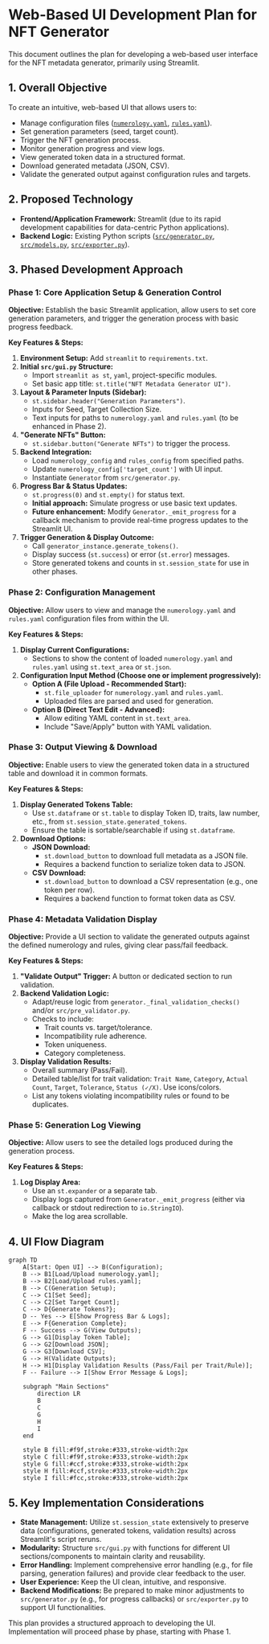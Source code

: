 # Web-Based UI Development Plan for NFT Generator

This document outlines the plan for developing a web-based user interface for the NFT metadata generator, primarily using Streamlit.

## 1. Overall Objective

To create an intuitive, web-based UI that allows users to:
*   Manage configuration files ([`numerology.yaml`](numerology.yaml), [`rules.yaml`](rules.yaml)).
*   Set generation parameters (seed, target count).
*   Trigger the NFT generation process.
*   Monitor generation progress and view logs.
*   View generated token data in a structured format.
*   Download generated metadata (JSON, CSV).
*   Validate the generated output against configuration rules and targets.

## 2. Proposed Technology

*   **Frontend/Application Framework:** Streamlit (due to its rapid development capabilities for data-centric Python applications).
*   **Backend Logic:** Existing Python scripts ([`src/generator.py`](src/generator.py), [`src/models.py`](src/models.py), [`src/exporter.py`](src/exporter.py)).

## 3. Phased Development Approach

### Phase 1: Core Application Setup & Generation Control

**Objective:** Establish the basic Streamlit application, allow users to set core generation parameters, and trigger the generation process with basic progress feedback.

**Key Features & Steps:**
1.  **Environment Setup:** Add `streamlit` to `requirements.txt`.
2.  **Initial `src/gui.py` Structure:**
    *   Import `streamlit as st`, `yaml`, project-specific modules.
    *   Set basic app title: `st.title("NFT Metadata Generator UI")`.
3.  **Layout & Parameter Inputs (Sidebar):**
    *   `st.sidebar.header("Generation Parameters")`.
    *   Inputs for Seed, Target Collection Size.
    *   Text inputs for paths to `numerology.yaml` and `rules.yaml` (to be enhanced in Phase 2).
4.  **"Generate NFTs" Button:**
    *   `st.sidebar.button("Generate NFTs")` to trigger the process.
5.  **Backend Integration:**
    *   Load `numerology_config` and `rules_config` from specified paths.
    *   Update `numerology_config['target_count']` with UI input.
    *   Instantiate `Generator` from `src/generator.py`.
6.  **Progress Bar & Status Updates:**
    *   `st.progress(0)` and `st.empty()` for status text.
    *   **Initial approach:** Simulate progress or use basic text updates.
    *   **Future enhancement:** Modify `Generator._emit_progress` for a callback mechanism to provide real-time progress updates to the Streamlit UI.
7.  **Trigger Generation & Display Outcome:**
    *   Call `generator_instance.generate_tokens()`.
    *   Display success (`st.success`) or error (`st.error`) messages.
    *   Store generated tokens and counts in `st.session_state` for use in other phases.

### Phase 2: Configuration Management

**Objective:** Allow users to view and manage the `numerology.yaml` and `rules.yaml` configuration files from within the UI.

**Key Features & Steps:**
1.  **Display Current Configurations:**
    *   Sections to show the content of loaded `numerology.yaml` and `rules.yaml` using `st.text_area` or `st.json`.
2.  **Configuration Input Method (Choose one or implement progressively):**
    *   **Option A (File Upload - Recommended Start):**
        *   `st.file_uploader` for `numerology.yaml` and `rules.yaml`.
        *   Uploaded files are parsed and used for generation.
    *   **Option B (Direct Text Edit - Advanced):**
        *   Allow editing YAML content in `st.text_area`.
        *   Include "Save/Apply" button with YAML validation.

### Phase 3: Output Viewing & Download

**Objective:** Enable users to view the generated token data in a structured table and download it in common formats.

**Key Features & Steps:**
1.  **Display Generated Tokens Table:**
    *   Use `st.dataframe` or `st.table` to display Token ID, traits, law number, etc., from `st.session_state.generated_tokens`.
    *   Ensure the table is sortable/searchable if using `st.dataframe`.
2.  **Download Options:**
    *   **JSON Download:**
        *   `st.download_button` to download full metadata as a JSON file.
        *   Requires a backend function to serialize token data to JSON.
    *   **CSV Download:**
        *   `st.download_button` to download a CSV representation (e.g., one token per row).
        *   Requires a backend function to format token data as CSV.

### Phase 4: Metadata Validation Display

**Objective:** Provide a UI section to validate the generated outputs against the defined numerology and rules, giving clear pass/fail feedback.

**Key Features & Steps:**
1.  **"Validate Output" Trigger:** A button or dedicated section to run validation.
2.  **Backend Validation Logic:**
    *   Adapt/reuse logic from `generator._final_validation_checks()` and/or `src/pre_validator.py`.
    *   Checks to include:
        *   Trait counts vs. target/tolerance.
        *   Incompatibility rule adherence.
        *   Token uniqueness.
        *   Category completeness.
3.  **Display Validation Results:**
    *   Overall summary (Pass/Fail).
    *   Detailed table/list for trait validation: `Trait Name`, `Category`, `Actual Count`, `Target`, `Tolerance`, `Status (✓/X)`. Use icons/colors.
    *   List any tokens violating incompatibility rules or found to be duplicates.

### Phase 5: Generation Log Viewing

**Objective:** Allow users to see the detailed logs produced during the generation process.

**Key Features & Steps:**
1.  **Log Display Area:**
    *   Use an `st.expander` or a separate tab.
    *   Display logs captured from `Generator._emit_progress` (either via callback or stdout redirection to `io.StringIO`).
    *   Make the log area scrollable.

## 4. UI Flow Diagram

```mermaid
graph TD
    A[Start: Open UI] --> B(Configuration);
    B --> B1[Load/Upload numerology.yaml];
    B --> B2[Load/Upload rules.yaml];
    B --> C(Generation Setup);
    C --> C1[Set Seed];
    C --> C2[Set Target Count];
    C --> D{Generate Tokens?};
    D -- Yes --> E[Show Progress Bar & Logs];
    E --> F{Generation Complete};
    F -- Success --> G(View Outputs);
    G --> G1[Display Token Table];
    G --> G2[Download JSON];
    G --> G3[Download CSV];
    G --> H(Validate Outputs);
    H --> H1[Display Validation Results (Pass/Fail per Trait/Rule)];
    F -- Failure --> I[Show Error Message & Logs];
    
    subgraph "Main Sections"
        direction LR
        B
        C
        G
        H
        I
    end

    style B fill:#f9f,stroke:#333,stroke-width:2px
    style C fill:#f9f,stroke:#333,stroke-width:2px
    style G fill:#ccf,stroke:#333,stroke-width:2px
    style H fill:#ccf,stroke:#333,stroke-width:2px
    style I fill:#fcc,stroke:#333,stroke-width:2px
```

## 5. Key Implementation Considerations

*   **State Management:** Utilize `st.session_state` extensively to preserve data (configurations, generated tokens, validation results) across Streamlit's script reruns.
*   **Modularity:** Structure `src/gui.py` with functions for different UI sections/components to maintain clarity and reusability.
*   **Error Handling:** Implement comprehensive error handling (e.g., for file parsing, generation failures) and provide clear feedback to the user.
*   **User Experience:** Keep the UI clean, intuitive, and responsive.
*   **Backend Modifications:** Be prepared to make minor adjustments to `src/generator.py` (e.g., for progress callbacks) or `src/exporter.py` to support UI functionalities.

This plan provides a structured approach to developing the UI. Implementation will proceed phase by phase, starting with Phase 1.